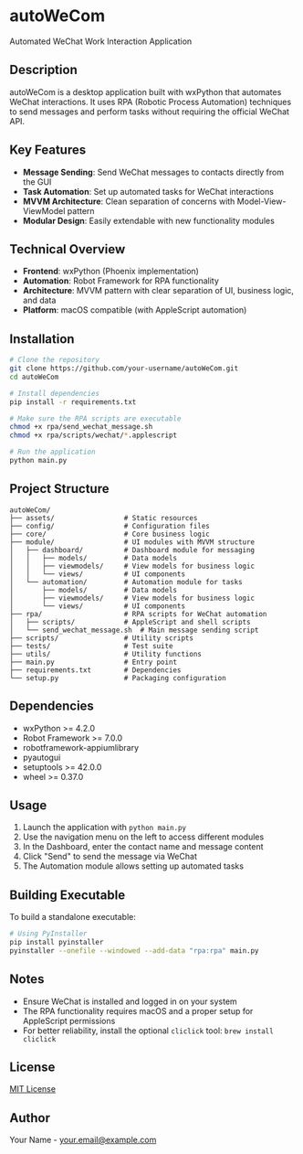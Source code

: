 # autoWeCom

Automated WeChat Work Interaction Application

## Description

autoWeCom is a desktop application built with wxPython that automates WeChat interactions. It uses RPA (Robotic Process Automation) techniques to send messages and perform tasks without requiring the official WeChat API.

## Key Features

- **Message Sending**: Send WeChat messages to contacts directly from the GUI
- **Task Automation**: Set up automated tasks for WeChat interactions
- **MVVM Architecture**: Clean separation of concerns with Model-View-ViewModel pattern
- **Modular Design**: Easily extendable with new functionality modules

## Technical Overview

- **Frontend**: wxPython (Phoenix implementation)
- **Automation**: Robot Framework for RPA functionality
- **Architecture**: MVVM pattern with clear separation of UI, business logic, and data
- **Platform**: macOS compatible (with AppleScript automation)

## Installation

```bash
# Clone the repository
git clone https://github.com/your-username/autoWeCom.git
cd autoWeCom

# Install dependencies
pip install -r requirements.txt

# Make sure the RPA scripts are executable
chmod +x rpa/send_wechat_message.sh
chmod +x rpa/scripts/wechat/*.applescript

# Run the application
python main.py
```

## Project Structure

```
autoWeCom/
├── assets/                 # Static resources
├── config/                 # Configuration files
├── core/                   # Core business logic
├── module/                 # UI modules with MVVM structure
│   ├── dashboard/          # Dashboard module for messaging
│   │   ├── models/         # Data models
│   │   ├── viewmodels/     # View models for business logic
│   │   └── views/          # UI components
│   └── automation/         # Automation module for tasks
│       ├── models/         # Data models
│       ├── viewmodels/     # View models for business logic
│       └── views/          # UI components
├── rpa/                    # RPA scripts for WeChat automation
│   ├── scripts/            # AppleScript and shell scripts
│   └── send_wechat_message.sh  # Main message sending script
├── scripts/                # Utility scripts
├── tests/                  # Test suite
├── utils/                  # Utility functions
├── main.py                 # Entry point
├── requirements.txt        # Dependencies
└── setup.py                # Packaging configuration
```

## Dependencies

- wxPython >= 4.2.0
- Robot Framework >= 7.0.0 
- robotframework-appiumlibrary
- pyautogui
- setuptools >= 42.0.0
- wheel >= 0.37.0

## Usage

1. Launch the application with `python main.py`
2. Use the navigation menu on the left to access different modules
3. In the Dashboard, enter the contact name and message content
4. Click "Send" to send the message via WeChat
5. The Automation module allows setting up automated tasks

## Building Executable

To build a standalone executable:

```bash
# Using PyInstaller
pip install pyinstaller
pyinstaller --onefile --windowed --add-data "rpa:rpa" main.py
```

## Notes

- Ensure WeChat is installed and logged in on your system
- The RPA functionality requires macOS and a proper setup for AppleScript permissions
- For better reliability, install the optional `cliclick` tool: `brew install cliclick`

## License

[MIT License](LICENSE)

## Author

Your Name - your.email@example.com 
